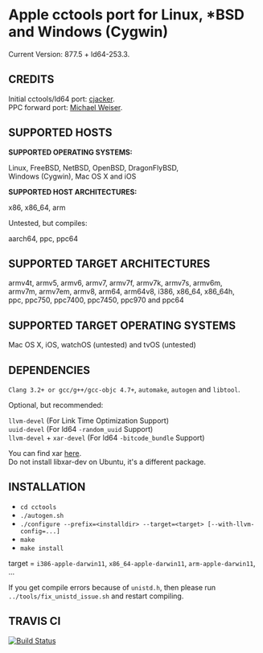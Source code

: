 # Apple cctools port for Linux, *BSD and Windows (Cygwin) #

Current Version: 877.5 + ld64-253.3.  

## CREDITS ##

Initial cctools/ld64 port: [cjacker](http://ios-toolchain-based-on-clang-for-linux.googlecode.com).  
PPC forward port: [Michael Weiser](https://github.com/michaelweiser/ld64/tree/ld64-242-ppc).

## SUPPORTED HOSTS ##

**SUPPORTED OPERATING SYSTEMS:**

Linux, FreeBSD, NetBSD, OpenBSD, DragonFlyBSD,  
Windows (Cygwin), Mac OS X and iOS

**SUPPORTED HOST ARCHITECTURES:**

x86, x86_64, arm

Untested, but compiles:

aarch64, ppc, ppc64

## SUPPORTED TARGET ARCHITECTURES ##

armv4t, armv5, armv6, armv7, armv7f, armv7k, armv7s, armv6m,  
armv7m, armv7em, armv8, arm64, arm64v8, i386, x86_64, x86_64h,  
ppc, ppc750, ppc7400, ppc7450, ppc970 and ppc64

## SUPPORTED TARGET OPERATING SYSTEMS ##

Mac OS X, iOS, watchOS (untested) and tvOS (untested)

## DEPENDENCIES ##

`Clang 3.2+ or gcc/g++/gcc-objc 4.7+`, `automake`, `autogen` and `libtool`.

Optional, but recommended:

`llvm-devel`               (For Link Time Optimization Support)  
`uuid-devel`               (For ld64 `-random_uuid` Support)  
`llvm-devel` + `xar-devel` (For ld64 `-bitcode_bundle` Support)

You can find xar [here](https://github.com/mackyle/xar).  
Do not install libxar-dev on Ubuntu, it's a different package.

## INSTALLATION ##

* `cd cctools`
* `./autogen.sh`
* `./configure --prefix=<installdir> --target=<target> [--with-llvm-config=...]`
* `make`
* `make install`

target = `i386-apple-darwin11`, `x86_64-apple-darwin11`, `arm-apple-darwin11`, ...

If you get compile errors because of `unistd.h`, then please run  
`../tools/fix_unistd_issue.sh` and restart compiling.

## TRAVIS CI ##

[![Build Status](https://travis-ci.org/tpoechtrager/cctools-port.svg?branch=870-ld64-242.2-ppc)](https://travis-ci.org/tpoechtrager/cctools-port)
